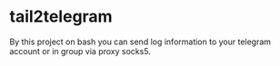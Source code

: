# tail2telegram
By this project on bash you can send log information to your telegram account or in group via proxy socks5.
